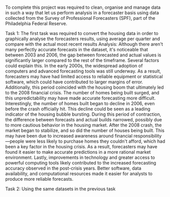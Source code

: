 To complete this project was required to clean, organise and manage data in such a way that let us perform analysis in a forecaster basis using data collected from the Survey of Professional Forecasters (SPF), part of the Philadelphia Federal Reserve. 

Task 1:
The first task was required to convert the housing data in order to graphically analyse the forecasters results, using average per quarter and compare with the actual most recent results
Analysis:
Although there aren't many perfectly accurate forecasts in the dataset, it's noticeable that between 2003 and 2006, the gap between forecasted and actual values is significantly larger compared to the rest of the timeframe. Several factors could explain this. In the early 2000s, the widespread adoption of computers and advanced forecasting tools was still underway. As a result, forecasters may have had limited access to reliable equipment or statistical software, which could have contributed to larger margins of error. Additionally, this period coincided with the housing boom that ultimately led to the 2008 financial crisis. The number of homes being built surged, and this unpredictability may have made accurate forecasting more difficult. Interestingly, the number of homes built began to decline in 2006, even before the crash officially hit. This decline could be seen as a leading indicator of the housing bubble bursting. During this period of contraction, the difference between forecasts and actual builds narrowed, possibly due to more cautious behavior in the housing market. After the 2008 crash, the market began to stabilize, and so did the number of houses being built. This may have been due to increased awareness around financial responsibility—people were less likely to purchase homes they couldn't afford, which had been a key factor in the housing crisis. As a result, forecasters may have found it easier to make accurate predictions in a more rational market environment. Lastly, improvements in technology and greater access to powerful computing tools likely contributed to the increased forecasting accuracy observed in the post-crisis years. Better software, data availability, and computational resources made it easier for analysts to produce more reliable forecasts.

Task 2: 
Using the same datasets in the previous task 
